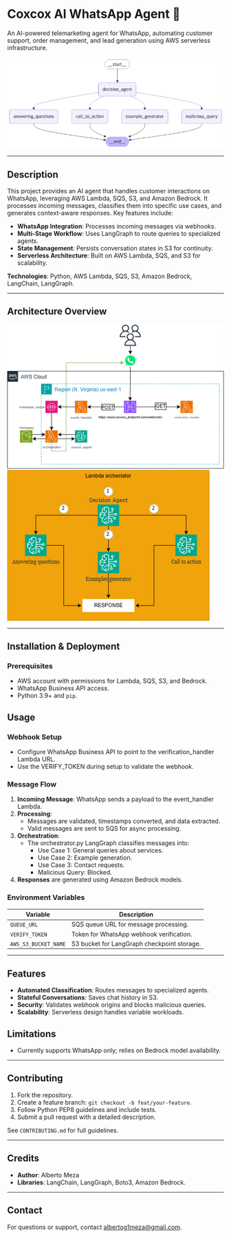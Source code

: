# Coxcox AI WhatsApp Agent 🤖

An AI-powered telemarketing agent for WhatsApp, automating customer support, order management, and lead generation using AWS serverless infrastructure.

<img src='../assets/graph_v2.png' alt='coxcoxai agent replace telemaketing jobs'/>

---

## Description

This project provides an AI agent that handles customer interactions on WhatsApp, leveraging AWS Lambda, SQS, S3, and Amazon Bedrock. It processes incoming messages, classifies them into specific use cases, and generates context-aware responses. Key features include:

- **WhatsApp Integration**: Processes incoming messages via webhooks.
- **Multi-Stage Workflow**: Uses LangGraph to route queries to specialized agents.
- **State Management**: Persists conversation states in S3 for continuity.
- **Serverless Architecture**: Built on AWS Lambda, SQS, and S3 for scalability.

**Technologies**: Python, AWS Lambda, SQS, S3, Amazon Bedrock, LangChain, LangGraph.

---

## Architecture Overview

<img src='../assets/aws_architecture.png' alt='aws serverless agent for replace telemaketing jobs'/>
<img src='../assets/bedrock_architecture.png' alt='aws bedrock agent for replace telemaketing jobs'/>

---

## Installation & Deployment

### Prerequisites

- AWS account with permissions for Lambda, SQS, S3, and Bedrock.
- WhatsApp Business API access.
- Python 3.9+ and `pip`.

## Usage

### Webhook Setup

- Configure WhatsApp Business API to point to the verification_handler Lambda URL.
- Use the VERIFY_TOKEN during setup to validate the webhook.

### Message Flow

1. **Incoming Message**: WhatsApp sends a payload to the event_handler Lambda.
2. **Processing**:
   - Messages are validated, timestamps converted, and data extracted.
   - Valid messages are sent to SQS for async processing.
3. **Orchestration**:
   - The orchestrator.py LangGraph classifies messages into:
     - Use Case 1: General queries about services.
     - Use Case 2: Example generation.
     - Use Case 3: Contact requests.
     - Malicious Query: Blocked.
4. **Responses** are generated using Amazon Bedrock models.

### Environment Variables

| Variable             | Description                                 |
| -------------------- | ------------------------------------------- |
| `QUEUE_URL`          | SQS queue URL for message processing.       |
| `VERIFY_TOKEN`       | Token for WhatsApp webhook verification.    |
| `AWS_S3_BUCKET_NAME` | S3 bucket for LangGraph checkpoint storage. |

---

## Features

- **Automated Classification**: Routes messages to specialized agents.
- **Stateful Conversations**: Saves chat history in S3.
- **Security**: Validates webhook origins and blocks malicious queries.
- **Scalability**: Serverless design handles variable workloads.

## Limitations

- Currently supports WhatsApp only; relies on Bedrock model availability.

---

## Contributing

1. Fork the repository.
2. Create a feature branch: `git checkout -b feat/your-feature`.
3. Follow Python PEP8 guidelines and include tests.
4. Submit a pull request with a detailed description.

See `CONTRIBUTING.md` for full guidelines.

---

## Credits

- **Author**: Alberto Meza
- **Libraries**: LangChain, LangGraph, Boto3, Amazon Bedrock.

---

## Contact

For questions or support, contact albertog1meza@gmail.com.
